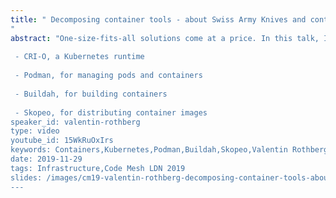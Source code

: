 ```yaml
---
title: " Decomposing container tools - about Swiss Army Knives and containers
"
abstract: "One-size-fits-all solutions come at a price. In this talk, I present four open-source container tools dedicated to specific use-cases:
 
 - CRI-O, a Kubernetes runtime
 
 - Podman, for managing pods and containers
 
 - Buildah, for building containers
 
 - Skopeo, for distributing container images
speaker_id: valentin-rothberg
type: video
youtube_id: 15WkRuOxIrs
keywords: Containers,Kubernetes,Podman,Buildah,Skopeo,Valentin Rothberg,Code Mesh LDN
date: 2019-11-29
tags: Infrastructure,Code Mesh LDN 2019
slides: /images/cm19-valentin-rothberg-decomposing-container-tools-about-swiss-army-knives-and-containers-compressed-1.pdf
---
```


